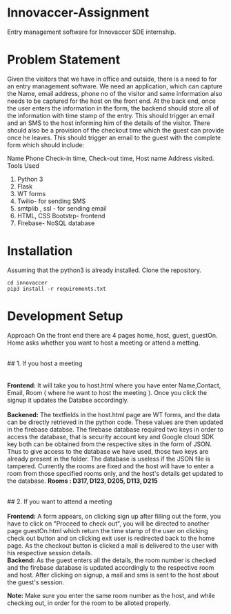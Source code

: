 # Innovaccer-Assignment
Entry management software for Innovaccer SDE internship.

# Problem Statement
Given the visitors that we have in office and outside, there is a need to for an entry management software.
We need an application, which can capture the Name, email address, phone no of the visitor and same information also needs to be captured for the host on the front end. At the back end, once the user enters the information in the form, the backend should store all of the information with time stamp of the entry. This should trigger an email and an SMS to the host informing him of the details of the visitor. There should also be a provision of the checkout time which the guest can provide once he leaves. This should trigger an email to the guest with the complete form which should include:

Name
Phone
Check-in time,
Check-out time,
Host name
Address visited.
Tools Used

1. Python 3
2. Flask
3. WT forms
4. Twilio- for sending SMS
5. smtplib , ssl - for sending email
6. HTML, CSS Bootstrp- frontend
7. Firebase- NoSQL database

# Installation
Assuming that the python3 is already installed. Clone the repository.

```
cd innovaccer
pip3 install -r requirements.txt

```

# Development Setup
Approach On the front end there are 4 pages home, host, guest, guestOn. Home asks whether you want to host a meeting or attend a metting.

<br/> ## 1. If you host a meeting
<br/>
<br/>
<br/>**Frontend:** It will take you to host.html where you have enter Name,Contact, Email, Room ( where he want to host the meeting ). Once you click the signup it updates the Databse accordingly.
<br/>
<br/>**Backened:** The textfields in the host.html page are WT forms, and the data can be directly retrieved in the python code. These values are then updated in the firebase databse. The firebase database required two keys in order to access the database, that is security account key and Google cloud SDK key both can be obtained from the respective sites in the form of JSON. Thus to give access to the database we have used, those two keys are already present in the folder. The database is useless if the JSON file is tampered. Currently the rooms are fixed and the host will have to enter a room from those specified rooms only, and the host's details get updated to the database. **Rooms : D317, D123, D205, D113, D215**

<br/> ## 2. If you want to attend a meeting
<br/>
<br/>**Frontend:** A form appears, on clicking sign up after filling out the form, you have to click on "Proceed to check out", you will be directed to another page guestOn.html which return the time stamp of the user on clicking check out button and on clicking exit user is redirected back to the home page. As the checkout button is clicked a mail is delivered to the user with his respective session details.
<br/>**Backend:** As the guest enters all the details, the room number is checked and the firebase database is updated accordingly to the respective room and host. After clicking on signup, a mail and sms is sent to the host about the guest's session.

**Note:** Make sure you enter the same room number as the host, and while checking out, in order for the room to be alloted properly.
